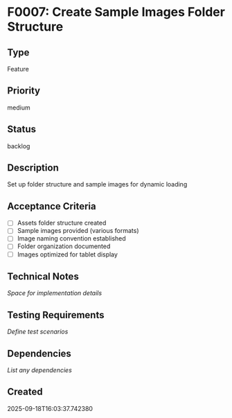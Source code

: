 # F0007: Create Sample Images Folder Structure

## Type
Feature

## Priority
medium

## Status
backlog

## Description
Set up folder structure and sample images for dynamic loading

## Acceptance Criteria
- [ ] Assets folder structure created
- [ ] Sample images provided (various formats)
- [ ] Image naming convention established
- [ ] Folder organization documented
- [ ] Images optimized for tablet display

## Technical Notes
_Space for implementation details_

## Testing Requirements
_Define test scenarios_

## Dependencies
_List any dependencies_

## Created
2025-09-18T16:03:37.742380
